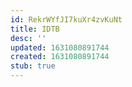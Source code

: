 ```yaml
---
id: RekrWYfJI7kuXr4zvKuNt
title: IDTB
desc: ''
updated: 1631080891744
created: 1631080891744
stub: true
---
```


